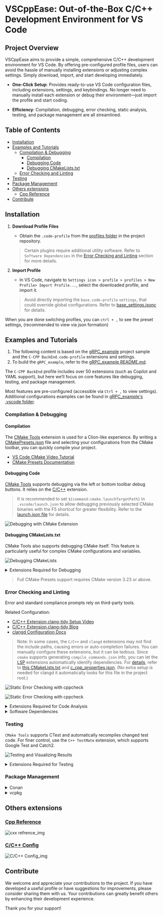 # VSCppEase: Out-of-the-Box C/C++ Development Environment for VS Code

## Project Overview
VSCppEase aims to provide a simple, comprehensive C/C++ development environment for VS Code. By offering pre-configured profile files, users can avoid the hassle of manually installing extensions or adjusting complex settings. Simply download, import, and start developing immediately.

- **One-Click Setup**: Provides ready-to-use VS Code configuration files, including extensions, settings, and keybindings. No longer need to manually install each extension or debug their environment—just import the profile and start coding.

- **Efficiency**: Compilation, debugging, error checking, static analysis, testing, and package management are all streamlined.

## Table of Contents
  - [Installation](#installation)
  - [Examples and Tutorials](#examples-and-tutorials)
    - [Compilation \& Debugging](#compilation--debugging)
      - [Compilation](#compilation)
      - [Debugging Code](#debugging-code)
      - [Debugging CMakeLists.txt](#debugging-cmakeliststxt)
    - [Error Checking and Linting](#error-checking-and-linting)
  - [Testing](#testing)
  - [Package Management](#package-management)
  - [Others extensions](#others-extensions)
    - [Cpp Reference](#cpp-reference)
  - [Contribute](#contribute)

## Installation

1. **Download Profile Files**
   - Obtain the `.code-profile` from the [profiles folder](./profiles) in the project repository.

    > Certain plugins require additional utility software. Refer to `Software Dependencies` in the [Error Checking and Linting](#error-checking-and-linting) section for more details.

2. **Import Profile**
   - In VS Code, navigate to `Settings icon > profile > profiles > New Profile> Import Profile...`, select the downloaded profile, and import it.
   > Avoid directly importing the `base.code-profile` `settings`, that could override global configurations. Refer to [base_settings.jsonc](./profiles/base_settings.jsonc) for details.

When you are done switching profiles, you can `ctrl + ,` to see the preset settings, (recommended to view via json formation)

## Examples and Tutorials

1. The following content is based on the [gRPC_example](./projects/gRPC_example) project sample and the `C-CPP BackEnd.code-profile` extensions and settings.
2. To build the `gRPC_example`, refer to the [gRPC_example README.md](./projects/gRPC_example/README.md).

The `C-CPP BackEnd` profile includes over 50 extensions (such as Copilot and YAML support), but here we’ll focus on core features like debugging, testing, and package management.

Most features are pre-configured (accessible via `Ctrl + ,` to view settings). Additional configurations examples can be found in [gRPC_example's .vscode folder](./projects/gRPC_example/.vscode).

### Compilation & Debugging

#### Compilation

The [CMake Tools](https://marketplace.visualstudio.com/items?itemName=ms-vscode.cmake-tools) extension is used for a Clion-like experience. By writing a [CMakePresets.json](./projects/gRPC_example/CMakePresets.json) file and selecting your configurations from the CMake toolbar, you can quickly compile your project.

- [VS Code CMake Video Tutorial](https://www.youtube.com/watch?v=Xuucb2k6kI4)
- [CMake Presets Documentation](https://cmake.org/cmake/help/latest/manual/cmake-presets.7.html)

#### Debugging Code

[CMake Tools](https://marketplace.visualstudio.com/items?itemName=ms-vscode.cmake-tools) supports debugging via the left or bottom toolbar debug buttons. It relies on the [C/C++](https://marketplace.visualstudio.com/items?itemName=ms-vscode.cpptools) extension.

> It is recommended to set `${command:cmake.launchTargetPath}` in `.vscode/launch.json` to allow debugging previously selected CMake binaries with the F5 shortcut for greater flexibility. Refer to the [launch.json file](./projects/gRPC_example/.vscode/launch.json) for details.

![Debugging with CMake Extension](<assets/videos/debug witch cmake.gif>)

#### Debugging CMakeLists.txt

CMake Tools also supports debugging CMake itself. This feature is particularly useful for complex CMake configurations and variables.

![Debugging CMakeLists](<assets/videos/Debug cmakeLists.gif>)

<details><summary>Extensions Required for Debugging</summary>
<p>

- [CMake Tools](https://marketplace.visualstudio.com/items?itemName=ms-vscode.cmake-tools)
- [C/C++](https://marketplace.visualstudio.com/items?itemName=ms-vscode.cpptools)
- [CodeLLDB](https://marketplace.visualstudio.com/items?itemName=vadimcn.vscode-lldb)
- [CMake Language Support](https://marketplace.visualstudio.com/items?itemName=josetr.cmake-language-support-vscode)

</p>
</details>

> Full CMake Presets support requires CMake version 3.23 or above.

### Error Checking and Linting

Error and standard compliance prompts rely on third-party tools.

Related Configuration:

- [C/C++ Extension clang-tidy Setup Video](https://www.youtube.com/watch?v=8RSxQ8sluG0&t)
- [C/C++ Extension clang-tidy Blog](https://devblogs.microsoft.com/cppblog/visual-studio-code-c-december-2021-update-clang-tidy/)
- [clangd Configuration Docs](https://clangd.llvm.org/config)

> Note: In some cases, the `C/C++` and `clangd` extensions may not find the include paths, causing errors or auto-completion failures. You can manually configure these extensions, but it can be tedious. Since `cmake` supports generating `compile_commands.json` info, you can let the [LSP](https://microsoft.github.io/language-server-protocol/) extensions automatically identify dependencies. For [details](https://cmake.org/cmake/help/latest/variable/CMAKE_EXPORT_COMPILE_COMMANDS.html), refer to [this CMakeLists.txt](./projects/gRPC_example/CMakeLists.txt) and [c_cpp_properties.json](./projects/gRPC_example/.vscode/c_cpp_properties.json). (No extra setup is needed for clangd it automatically looks for this file in the project root.)

![Static Error Checking with cppcheck](assets/imgs/cppcheck.png)

![Static Error Checking with cppcheck](assets/imgs/cppcheck2.png)

<details><summary>Extensions Required for Code Analysis</summary>
<p>

- [C/C++](https://marketplace.visualstudio.com/items?itemName=ms-vscode.cpptools)
- [clangd](https://marketplace.visualstudio.com/items?itemName=llvm-vs-code-extensions.vscode-clangd)
- [C/C++ Advanced Lint](https://marketplace.visualstudio.com/items?itemName=jbenden.c-cpp-flylint)

</p>
</details>

<details><summary>Software Dependencies</summary>
<p>

- clang, clangd, clang-tidy, and llvm-related software
- [cppcheck](http://cppcheck.net/)

#### Installation on Windows

1. If you’ve installed Visual Studio’s C++ components, LLVM-related software is likely pre-installed at `C:\Program Files\Microsoft Visual Studio\2022\Community\VC\Tools\Llvm\x64\bin\`. You can add it to your PATH or start VS Code from the `Developer PowerShell`in terminal.

2. Install via `scoop install llvm cppcheck`.

> Recommended Tool: [UnigetUI](https://github.com/marticliment/UnigetUI), a GUI for Windows package managers like scoop, chocolatey, winget, and cargo.

#### Installation on Linux

- Ubuntu:
  - Install via `sudo apt install -y clang clang-tidy` ([More Info](https://apt.llvm.org/))
  - Install via `sudo apt install cppcheck`.

</p>
</details>

### Testing

`CMake Tools` supports CTest and automatically recompiles changed test code. For finer control, use the `C++ TestMate` extension, which supports Google Test and Catch2.

![Testing and Visualizing Results](assets/videos/tests.gif)

<details><summary>Extensions Required for Testing</summary>
<p>

- [CMake Tools](https://marketplace.visualstudio.com/items?itemName=ms-vscode.cmake-tools)
- [C++ TestMate](https://marketplace.visualstudio.com/items?itemName=matepek.vscode-catch2-test-adapter)

</p>
</details>

### Package Management

<details><summary>Conan</summary>
<p>

#### Dependency Display

![Conan Extension Listing Dependencies](<assets/imgs/conan extention show pkgs.png>)

#### Quickly Configure Conan Environment

[Details](https://docs.conan.io/2.9/tutorial/consuming_packages/different_configurations.html#modifying-options-linking-the-application-dependencies-as-shared-libraries)

![Configuring Conan Environment](<assets/videos/easy get conan env.gif>)

Extension Used: [VSConan](https://marketplace.visualstudio.com/items?itemName=afri-bit.vsconan)

> Remember to configure the Conan path in settings!

![Configuring VSConan Settings](<assets/imgs/vsconan setting.png>)

</p>
</details>

<details><summary>vcpkg</summary>
<p>

#### Dependency Display

![vcpkg Extension Listing Dependencies](<assets/imgs/vcpkg extention show extention.png>)

Extension Used: [Vcpkg CMake Tools](https://marketplace.visualstudio.com/items?itemName=JackBoosY.vcpkg-cmake-tools)

</p>
</details>

## Others extensions

### [Cpp Reference](https://marketplace.visualstudio.com/items?itemName=Guyutongxue.cpp-reference)

![cxx refrence_img](<assets/videos/cxx refrance doc.gif>)

### [C/C++ Config](https://marketplace.visualstudio.com/items?itemName=franneck94.vscode-c-cpp-config)
![C/C++ Config_img](<assets/videos/CPPConfig.gif>)

## Contribute

We welcome and appreciate your contributions to the project. If you have developed a useful profile or have suggestions for improvements, please consider sharing them with us. Your contributions can greatly benefit others by enhancing their development experience.

Thank you for your support!
